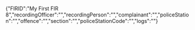 {"FIRID":"My First FIR 8","recordingOfficer":"","recordingPerson":"","complainant":"","policeStation":"","offence":"","section":"","policeStationCode":"","logs":""}